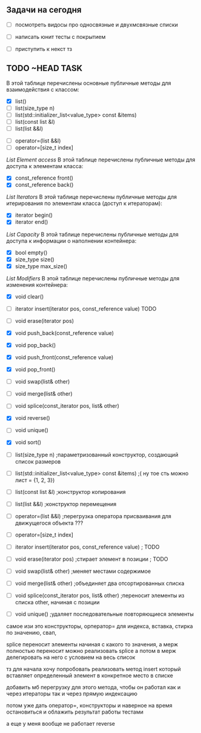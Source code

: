 ## Задачи на сегодня 
- [ ] посмотреть видосы про односвязные и двухмсвязные списки
- [ ] написать юнит тесты с покрытием
- [ ] приступить к некст тз



## TODO ~HEAD TASK
В этой таблице перечислены основные публичные методы для взаимодействия с классом:
 - [x] list() 
 - [ ] list(size_type n)
 - [ ] list(std::initializer_list<value_type> const &items)
 - [ ] list(const list &l)
 - [ ] list(list &&l)
 <!-- - [+-] ~list()  -->
 - [ ] operator=(list &&l)
 - [ ] operator=[size_t index]

*List Element access*
В этой таблице перечислены публичные методы для доступа к элементам класса:

 - [x] const_reference front() 
 - [x] const_reference back() 

*List Iterators*
В этой таблице перечислены публичные методы для итерирования по элементам класса (доступ к итераторам):

 - [x] iterator begin() 
 - [x] iterator end() 

*List Capacity*
В этой таблице перечислены публичные методы для доступа к информации о наполнении контейнера:

 - [x] bool empty()  
 - [x] size_type size() 
 - [x] size_type max_size()  

*List Modifiers*
В этой таблице перечислены публичные методы для изменения контейнера:

 - [x] void clear() 
 - [ ] iterator insert(iterator pos, const_reference value)  TODO
 - [ ] void erase(iterator pos)
- [x] void push_back(const_reference value) 
- [x] void pop_back() 
- [x] void push_front(const_reference value) 
- [x] void pop_front() 
 - [ ] void swap(list& other)
 - [ ] void merge(list& other)
 - [ ] void splice(const_iterator pos, list& other)
 - [x] void reverse() 
 - [ ] void unique() 
 - [x] void sort() 









 <!-- TODO TASK ~TAIL -->
 <!-- NOTE: TASK ~TAIL -->
 - [ ] list(size_type n) ;параметризованный конструктор, создающий список размеров
 - [ ] list(std::initializer_list<value_type> const &items) ;( ну тое сть можно лист = {1, 2, 3})
 - [ ] list(const list &l) ;конструктор копирования
 - [ ] list(list &&l) ;конструктор перемещения

 - [ ] operator=(list &&l) ;перегрузка оператора присваивания для движущегося объекта ???
 - [ ] operator=[size_t index]
 
 - [ ] iterator insert(iterator pos, const_reference value) ; TODO
 - [ ] void erase(iterator pos) ;стирает элемент в позиции ; TODO
 - [ ] void swap(list& other) ;меняет местами содержимое
 - [ ] void merge(list& other) ;объединяет два отсортированных списка
 - [ ] void splice(const_iterator pos, list& other) ;переносит элементы из списка other, начиная с позиции
 - [ ] void unique() ;удаляет последовательные повторяющиеся элементы


 самое изи это конструкторы, орператор= для индекса, вставка, стирка по значению, 
 свап, 

 splice переносит элементы начиная с какого то значения, а мерж полностью переносит
 можно реализовать splice а потом в мерж делегировать на него с условием на весь список



 тз
 для начала хочу попробовать реализовать метод insert который вставляет определенный
 элемент в конкретное место в списке

 добавить мб перегрузку для этого метода, чтобы он работал как и через
 итераторы так и через прямую индексацию

 потом уже дать оператор=, конструкторы и наверное на время остановиться и облажить результат
 работы тестами

 а еще у меня вообще не работает reverse 

